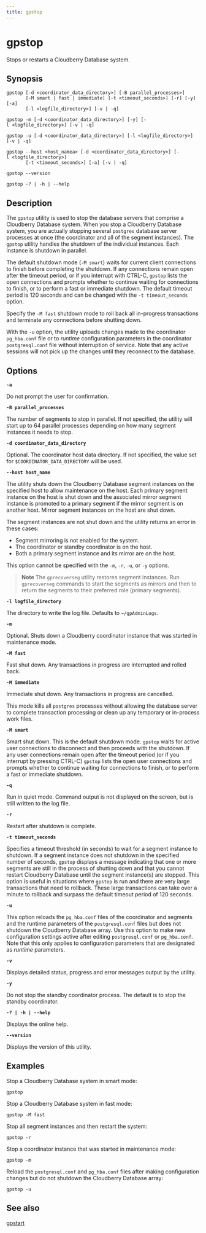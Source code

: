 ```yaml
---
title: gpstop
---
```


# gpstop

Stops or restarts a Cloudberry Database system.

## Synopsis

```shell
gpstop [-d <coordinator_data_directory>] [-B parallel_processes>] 
       [-M smart | fast | immediate] [-t <timeout_seconds>] [-r] [-y] [-a] 
       [-l <logfile_directory>] [-v | -q]

gpstop -m [-d <coordinator_data_directory>] [-y] [-l <logfile_directory>] [-v | -q]

gpstop -u [-d <coordinator_data_directory>] [-l <logfile_directory>] [-v | -q]
 
gpstop --host <host_namea> [-d <coordinator_data_directory>] [-l <logfile_directory>]
       [-t <timeout_seconds>] [-a] [-v | -q]

gpstop --version 

gpstop -? | -h | --help
```

## Description

The `gpstop` utility is used to stop the database servers that comprise a Cloudberry Database system. When you stop a Cloudberry Database system, you are actually stopping several `postgres` database server processes at once (the coordinator and all of the segment instances). The `gpstop` utility handles the shutdown of the individual instances. Each instance is shutdown in parallel.

The default shutdown mode (`-M smart`) waits for current client connections to finish before completing the shutdown. If any connections remain open after the timeout period, or if you interrupt with CTRL-C, `gpstop` lists the open connections and prompts whether to continue waiting for connections to finish, or to perform a fast or immediate shutdown. The default timeout period is 120 seconds and can be changed with the `-t timeout_seconds` option.

Specify the `-M fast` shutdown mode to roll back all in-progress transactions and terminate any connections before shutting down.

With the `-u` option, the utility uploads changes made to the coordinator `pg_hba.conf` file or to *runtime* configuration parameters in the coordinator `postgresql.conf` file without interruption of service. Note that any active sessions will not pick up the changes until they reconnect to the database.

## Options

**`-a`**

Do not prompt the user for confirmation.

**`-B parallel_processes`**

The number of segments to stop in parallel. If not specified, the utility will start up to 64 parallel processes depending on how many segment instances it needs to stop.

**`-d coordinator_data_directory`**

Optional. The coordinator host data directory. If not specified, the value set for `$COORDINATOR_DATA_DIRECTORY` will be used.

**`--host host_name`**

The utility shuts down the Cloudberry Database segment instances on the specified host to allow maintenance on the host. Each primary segment instance on the host is shut down and the associated mirror segment instance is promoted to a primary segment if the mirror segment is on another host. Mirror segment instances on the host are shut down.

The segment instances are not shut down and the utility returns an error in these cases:

- Segment mirroring is not enabled for the system.
- The coordinator or standby coordinator is on the host.
- Both a primary segment instance and its mirror are on the host.

This option cannot be specified with the `-m`, `-r`, `-u`, or `-y` options.

> **Note** The `gprecoverseg` utility restores segment instances. Run `gprecoverseg` commands to start the segments as mirrors and then to return the segments to their preferred role (primary segments).

**`-l logfile_directory`**

The directory to write the log file. Defaults to `~/gpAdminLogs`.

**`-m`**

Optional. Shuts down a Cloudberry coordinator instance that was started in maintenance mode.

**`-M fast`**

Fast shut down. Any transactions in progress are interrupted and rolled back.

**`-M immediate`**

Immediate shut down. Any transactions in progress are cancelled.

This mode kills all `postgres` processes without allowing the database server to complete transaction processing or clean up any temporary or in-process work files.

**`-M smart`**

Smart shut down. This is the default shutdown mode. `gpstop` waits for active user connections to disconnect and then proceeds with the shutdown. If any user connections remain open after the timeout period (or if you interrupt by pressing CTRL-C) `gpstop` lists the open user connections and prompts whether to continue waiting for connections to finish, or to perform a fast or immediate shutdown.

**`-q`**

Run in quiet mode. Command output is not displayed on the screen, but is still written to the log file.

**`-r`**

Restart after shutdown is complete.

**`-t timeout_seconds`**

Specifies a timeout threshold (in seconds) to wait for a segment instance to shutdown. If a segment instance does not shutdown in the specified number of seconds, `gpstop` displays a message indicating that one or more segments are still in the process of shutting down and that you cannot restart Cloudberry Database until the segment instance(s) are stopped. This option is useful in situations where `gpstop` is run and there are very large transactions that need to rollback. These large transactions can take over a minute to rollback and surpass the default timeout period of 120 seconds.

**`-u`**

This option reloads the `pg_hba.conf` files of the coordinator and segments and the runtime parameters of the `postgresql.conf` files but does not shutdown the Cloudberry Database array. Use this option to make new configuration settings active after editing `postgresql.conf` or `pg_hba.conf`. Note that this only applies to configuration parameters that are designated as *runtime* parameters.

**`-v`**

Displays detailed status, progress and error messages output by the utility.

**`-y`**

Do not stop the standby coordinator process. The default is to stop the standby coordinator.

**`-? | -h | --help`**

Displays the online help.

**`--version`**

Displays the version of this utility.

## Examples

Stop a Cloudberry Database system in smart mode:

```shell
gpstop
```

Stop a Cloudberry Database system in fast mode:

```shell
gpstop -M fast
```

Stop all segment instances and then restart the system:

```shell
gpstop -r
```

Stop a coordinator instance that was started in maintenance mode:

```shell
gpstop -m
```

Reload the `postgresql.conf` and `pg_hba.conf` files after making configuration changes but do not shutdown the Cloudberry Database array:

```shell
gpstop -u
```

## See also

[gpstart](/i18n/zh/docusaurus-plugin-content-docs/current/db-utilities/db-util-gpstart.md)
